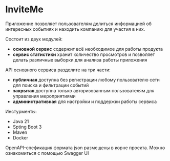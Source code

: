# InviteMe
Приложение позволяет пользователям делиться информацией об интересных событиях и находить компанию для участия в них.

Состоит из двух модулей:
- **основной сервис** содержит всё необходимое для работы продукта
- **сервис статистики** хранит количество просмотров и позволяет делать различные выборки для анализа работы приложения

API основного сервиса разделите на три части:
- **публичная** доступна без регистрации любому пользователю сети для поиска и фильтрации событий
- **закрытая** доступна только авторизованным пользователям для управления мероприятиями
- **административная** для настройки и поддержки работы сервиса

Инстурменты:
- Java 21
- Spting Boot 3
- Maven
- Docker

OpenAPI-спефикация формата json размещены в корне проекта. Можно ознакомиться с помощью Swagger UI
